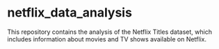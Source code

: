 # netflix_data_analysis
This repository contains the analysis of the Netflix Titles dataset, which includes information about movies and TV shows available on Netflix.
